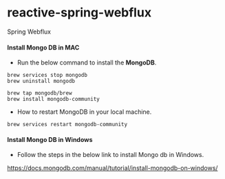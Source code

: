 # reactive-spring-webflux
Spring Webflux

#### Install Mongo DB in MAC

- Run the below command to install the **MongoDB**.

```
brew services stop mongodb
brew uninstall mongodb

brew tap mongodb/brew
brew install mongodb-community
```

-  How to restart MongoDB in your local machine.

```
brew services restart mongodb-community
```

#### Install Mongo DB in Windows

- Follow the steps in the below link to install Mongo db in Windows.

https://docs.mongodb.com/manual/tutorial/install-mongodb-on-windows/
